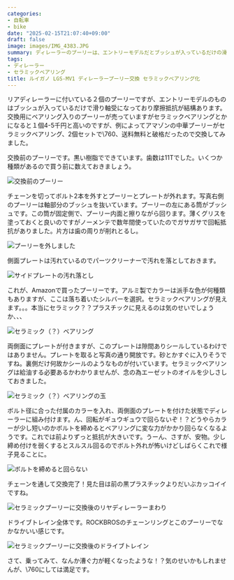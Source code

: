 ```yaml
---
categories:
- 自転車
- bike
date: "2025-02-15T21:07:40+09:00"
draft: false
image: images/IMG_4383.JPG
summary: ディレーラーのプーリーは、エントリーモデルだとブッシュが入っているだけの滑り軸受になっており、摩擦抵抗が大きいです。抵抗を少なくするためにアマゾンで安物のセラミックベアリング仕様のプーリーに交換してみました。
tags:
- ディレーラー
- セラミックベアリング
title: ルイガノ LGS-MV1 ディレーラープーリー交換 セラミックベアリング化
---
```


リアディレーラーに付いている２個のプーリーですが、エントリーモデルのものはブッシュが入っているだけで滑り軸受になっており摩擦抵抗が結構あります。交換用にベアリング入りのプーリーが売っていますがセラミックベアリングとかになると１個4-5千円と高いのですが、例によってアマゾンの中華プーリーがセラミックベアリング、2個セットで\\760、送料無料と破格だったので交換してみました。

交換前のプーリーです。黒い樹脂でできています。歯数は11Tでした。いくつか種類があるので買う前に数えておきましょう。

![交換前のプーリー](./images/IMG_4383.JPG)

チェーンを切ってボルト2本を外すとプーリーとプレートが外れます。写真右側のプーリーは軸部分のブッシュを抜いています。プーリーの左にある筒がブッシュです。この筒が固定側で、プーリー内面と擦りながら回ります。薄くグリスを塗っておくと良いのですがノーメンテで数年間使っていたのでガサガサで回転抵抗がありました。片方は歯の周りが削れとるし。

![プーリーを外しました](./images/IMG_4387.JPG)

側面プレートは汚れているのでパーツクリーナーで汚れを落としておきます。

![サイドプレートの汚れ落とし](./images/IMG_4388.JPG)

これが、Amazonで買ったプーリーです。アルミ製でカラーは派手な色が何種類もありますが、ここは落ち着いたシルバーを選択。セラミックベアリングが見えます。。。本当にセラミック？？プラスチックに見えるのは気のせいでしょうか、、、

![セラミック（？）ベアリング](./images/IMG_4386.JPG)

両側面にプレートが付きますが、このプレートは隙間ありシールしているわけではありません。プレートを取ると写真の通り開放です。砂とかすぐに入りそうですね。裏側だけ何故かシールのようなものが付いています。セラミックベアリングは給油する必要あるかわかりませんが、念の為エーゼットのオイルを少しさしておきました。

![セラミック（？）ベアリングの玉](./images/IMG_4389.JPG)

ボルト径に合った付属のカラーを入れ、両側面のプレートを付けた状態でディレーラーに組み付けます。ん、回転がギュウギュウで回らないぞ！？どうやらカラーが少し短いのかボルトを締めるとベアリングに変な力がかかり回らなくなるようです。これでは前よりずっと抵抗が大きいです。うーん、さすが、安物。少し締め付けを弱くするとスルスル回るのでボルト外れが怖いけどしばらくこれで様子見ることに。

![ボルトを締めると回らない](./images/IMG_4390.JPG)

チェーンを通して交換完了！見た目は前の黒プラスチックよりだいぶカッコイイですね。

![セラミックプーリーに交換後のリヤディレーラーまわり](./images/IMG_4391.JPG)

ドライブトレイン全体です。ROCKBROSのチェーンリングとこのプーリーでなかなかいい感じです。

![セラミックプーリーに交換後のドライブトレイン](./images/IMG_4392.JPG)

さて、乗ってみて、なんか漕ぐ力が軽くなったような！？気のせいかもしれませんが、\\760にしては満足です。
